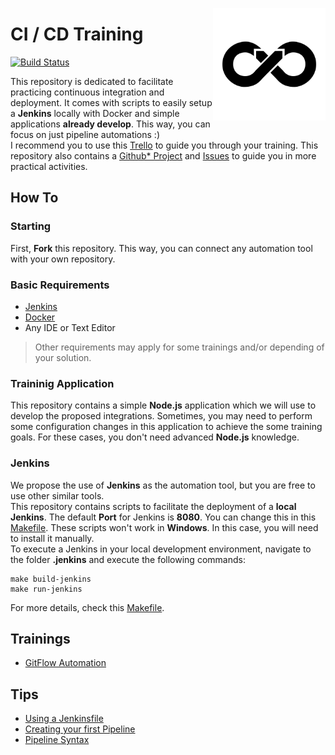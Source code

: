 <a href="https://trello.com/b/ce1BS8Oh"><img src=".github/logo.png" width="180px" align="right" /></a>

# CI / CD Training
[![Build Status](https://travis-ci.org/vitorsalgado/ci-cd-training-proposal.svg?branch=master)](https://travis-ci.org/vitorsalgado/ci-cd-training-proposal)  

This repository is dedicated to facilitate practicing continuous integration and deployment. 
It comes with scripts to easily setup a **Jenkins** locally with Docker and simple applications **already develop**. 
This way, you can focus on just pipeline automations :)  
I recommend you to use this [Trello](https://trello.com/b/ce1BS8Oh) to guide you through your training. 
This repository also contains a [Github* Project](https://github.com/vitorsalgado/ci-cd-training/projects/2) and [Issues](https://github.com/vitorsalgado/ci-cd-training/issues) to guide you in more practical activities.

## How To

### Starting
First, **Fork** this repository. This way, you can connect any automation tool with your own repository.  

### Basic Requirements
- [Jenkins](https://jenkins.io/)
- [Docker](https://docs.docker.com/)
- Any IDE or Text Editor

> Other requirements may apply for some trainings and/or depending of your solution.

### Traininig Application
This repository contains a simple **Node.js** application which we will use to develop the proposed integrations. 
Sometimes, you may need to perform some configuration changes in this application to achieve the some training goals. For these cases, you don't need advanced **Node.js** knowledge.  

### Jenkins
We propose the use of **Jenkins** as the automation tool, but you are free to use other similar tools.  
This repository contains scripts to facilitate the deployment of a **local Jenkins**. The default **Port** for Jenkins is **8080**. You can change this in this [Makefile](./.jenkins/Makefile).
These scripts won't work in **Windows**. In this case, you will need to install it manually.  
To execute a Jenkins in your local development environment, navigate to the folder **.jenkins** and execute the following commands:  
```
make build-jenkins
make run-jenkins
```
For more details, check this [Makefile](./.jenkins/Makefile).  

## Trainings
- [GitFlow Automation](./.training_tracks/GITFLOW_AUTOMATION.md)

## Tips
- [Using a Jenkinsfile](https://jenkins.io/doc/book/pipeline/jenkinsfile/)
- [Creating your first Pipeline](https://jenkins.io/doc/pipeline/tour/hello-world/)
- [Pipeline Syntax](https://jenkins.io/doc/book/pipeline/syntax/)
